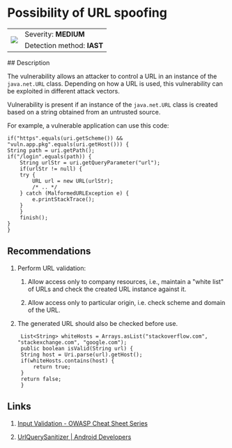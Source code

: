 # Possibility of URL spoofing

<table class='noborder'>
    <colgroup>
      <col/>
      <col/>
    </colgroup>
    <tbody>
      <tr>
        <td rowspan="2"><img src="../../../img/defekt_srednij.png"/></td>
        <td>Severity:<strong> MEDIUM</strong></td>
      </tr>
      <tr>
        <td>Detection method:<strong> IAST</strong></td>
      </tr>
    </tbody>
</table>
## Description

The vulnerability allows an attacker to control a URL in an instance of the `java.net.URL` class.  Depending on how a URL is used, this vulnerability can be exploited in different attack vectors.

Vulnerability is present if an instance of the `java.net.URL` class is created based on a string obtained from an untrusted source.

For example, a vulnerable application can use this code:

    if("https".equals(uri.getScheme()) && "vuln.app.pkg".equals(uri.getHost())) {
    String path = uri.getPath();
    if("/login".equals(path)) {
        String urlStr = uri.getQueryParameter("url");
        if(urlStr != null) {
        try {
            URL url = new URL(urlStr);
            /* .. */
        } catch (MalformedURLException e) {
            e.printStackTrace();
        }
        }
        finish();
    }
    }

## Recommendations

1. Perform URL validation:
   
   1. Allow access only to company resources, i.e., maintain a "white list" of URLs and check the created URL instance against it.
   
   2. Allow access only to particular origin, i.e. check scheme and domain of the URL.

2. The generated URL should also be checked before use.
   
        List<String> whiteHosts = Arrays.asList("stackoverflow.com",  "stackexchange.com", "google.com");
        public boolean isValid(String url) {
        String host = Uri.parse(url).getHost();
        if(whiteHosts.contains(host) {
            return true;
        }
        return false;
        }

## Links

1. [Input Validation - OWASP Cheat Sheet Series](https://cheatsheetseries.owasp.org/cheatsheets/Input_Validation_Cheat_Sheet.html)

2. [UrlQuerySanitizer  \|  Android Developers](https://developer.android.com/reference/android/net/UrlQuerySanitizer)